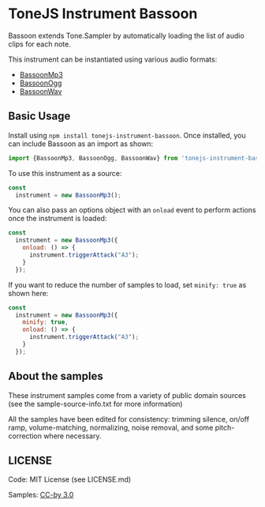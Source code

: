 # ToneJS Instrument Bassoon

Bassoon extends Tone.Sampler by automatically loading the list of audio clips for each note.

This instrument can be instantiated using various audio formats:
- [BassoonMp3](./mp3/README.md)
- [BassoonOgg](./ogg/README.md)
- [BassoonWav](./wav/README.md)

## Basic Usage

Install using `npm install tonejs-instrument-bassoon`. Once installed, you can include Bassoon as an import as shown:

```javascript
import {BassoonMp3, BassoonOgg, BassoonWav} from 'tonejs-instrument-bassoon';
```

To use this instrument as a source:

```javascript
const
  instrument = new BassoonMp3();
```

You can also pass an options object with an `onload` event to perform actions once the instrument is loaded:

```javascript
const
  instrument = new BassoonMp3({
    onload: () => {
      instrument.triggerAttack("A3");
    }
  });
```

If you want to reduce the number of samples to load, set `minify: true` as shown here:

```javascript
const
  instrument = new BassoonMp3({
    minify: true,
    onload: () => {
      instrument.triggerAttack("A3");
    }
  });
```

## About the samples

These instrument samples come from a variety of public domain sources (see the sample-source-info.txt for more information)

All the samples have been edited for consistency: trimming silence, on/off ramp, volume-matching, normalizing, noise removal, and some pitch-correction where necessary.

## LICENSE

Code: MIT License (see LICENSE.md)

Samples: [CC-by 3.0](https://creativecommons.org/licenses/by/3.0/)
